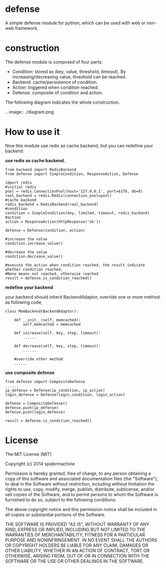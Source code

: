 defense
=======

A simple defense module for python, which can be used with web or non-web framework.

construction
============

The defense module is composed of four parts:

- Condition: stored as (key, value, threshold, timeout). By increasing/decreasing value, threshold can be reached.
- Backend: cache/persistence of condition.
- Action: triggered when condition reached.
- Defense: composite of condition and action.

The following diagram indicates the whole construction.

.. image:: ./diagram.png

How to use it
=============
Now this module use redis as cache backend, but you can redefine your backend.

**use redis as cache backend.**

    from backend import RedisBackend
    from defense import SimpleCondition, ResponseAction, Defense
    
    import redis
    #initial redis
    pool = redis.ConnectionPool(host='127.0.0.1', port=6379, db=0)
    real_backend = redis.Redis(connection_pool=pool)
    #cache backend
    redis_backend = RedisBackend(real_backend)
    #condition
    condition = SimpleCondition(key, limited, timeout, redis_backend)   
    #action
    action = ResponseAction(HttpResponse('ok'))
    
    defense = Defense(condition, action)
    
    #increase the value
    condition.increase_value()
    
    #decrease the value
    condition.decrease_value()
    
    #execute the action when condition reached, the result indicate whether condition reached,
    #None means not reached, otherwise reached
    result = defense.is_condition_reached()
        
        
**redefine your backend**

your backend should inherit BackendAdaptor, override one or more method. as following code,
    
    class MemBackend(BackendAdaptor):
    
        def __init__(self, memcached):
            self.memcached = memcached
            
        def increase(self, key, step, timeout):
            ......
            
        def decrease(self, key, step, timeout):
            ......
            
        #override other method
        ......


**use composite defense**

    from defense import CompositeDefense
    ......
    ip_defense = Defense(ip_condition, ip_action)
    login_defense = Defense(login_condition, login_action)
    
    defense = CompositeDefense()
    defense.push(ip_defense)
    defense.push(login_defense)
    
    result = defense.is_condition_reached()
    

License
=======
The MIT License (MIT)

Copyright (c) 2014 spidermachine

Permission is hereby granted, free of charge, to any person obtaining a copy
of this software and associated documentation files (the "Software"), to deal
in the Software without restriction, including without limitation the rights
to use, copy, modify, merge, publish, distribute, sublicense, and/or sell
copies of the Software, and to permit persons to whom the Software is
furnished to do so, subject to the following conditions:

The above copyright notice and this permission notice shall be included in all
copies or substantial portions of the Software.

THE SOFTWARE IS PROVIDED "AS IS", WITHOUT WARRANTY OF ANY KIND, EXPRESS OR
IMPLIED, INCLUDING BUT NOT LIMITED TO THE WARRANTIES OF MERCHANTABILITY,
FITNESS FOR A PARTICULAR PURPOSE AND NONINFRINGEMENT. IN NO EVENT SHALL THE
AUTHORS OR COPYRIGHT HOLDERS BE LIABLE FOR ANY CLAIM, DAMAGES OR OTHER
LIABILITY, WHETHER IN AN ACTION OF CONTRACT, TORT OR OTHERWISE, ARISING FROM,
OUT OF OR IN CONNECTION WITH THE SOFTWARE OR THE USE OR OTHER DEALINGS IN THE
SOFTWARE.

